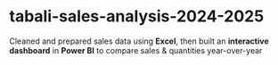 # tabali-sales-analysis-2024-2025
Cleaned and prepared sales data using **Excel**, then built an **interactive dashboard** in **Power BI** to compare sales &amp; quantities year-over-year
